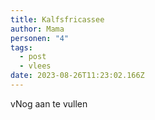 ```yaml
---
title: Kalfsfricassee
author: Mama
personen: "4"
tags:
  - post
  - vlees
date: 2023-08-26T11:23:02.166Z
---
```

vN﻿og aan te vullen